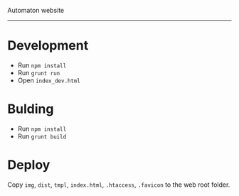 Automaton website

---

# Development #
- Run `npm install`
- Run `grunt run`
- Open `index_dev.html`

# Bulding #
- Run `npm install`
- Run `grunt build`

# Deploy #
Copy `img`, `dist`, `tmpl`, `index.html`, `.htaccess`, `.favicon` to the web root folder.